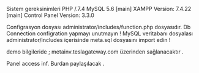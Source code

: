 Sistem gereksinimleri 
PHP /.7.4
MySQL 5.6
[main] 	XAMPP Version: 7.4.22
[main] 	Control Panel Version: 3.3.0 

Configrasyon dosyası administrator/includes/function.php dosyasıdır. Db Connection configration yapmayı unutmayın !
MySQL veritabanı dosyalası administrator/includes içerisinde meta.sql dosyasını import edin !

demo bilgileride ; 
metainv.teslagateway.com üzerinden sağlanacaktır . 

Panel access inf. Burdan paylaşılacak .

<!---
teslagate/teslagate is a ✨ special ✨ repository because its `README.md` (this file) appears on your GitHub profile.
You can click the Preview link to take a look at your changes.
--->
